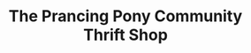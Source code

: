 ---
title: "The Prancing Pony Community Thrift Shop"
url: /gibsons/the-prancing-pony-community-thrift-shop/
shop: charity
---